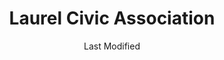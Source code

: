 ---
layout: location-page
date: Last Modified
description: "Local COVID-19 testing is available at Laurel Civic Association in Laurel, Florida, USA."
permalink: "locations/florida/laurel/laurel-civic-association/"
tags:
  - locations
  - florida
title: Laurel Civic Association
uniqueName: laurel-civic-association
state: Florida
stateAbbr: FL
hood: "Mid-County"
address: "509 Collins Road"
city: "Laurel"
zip: "34272"
zipsNearby: "33820 33920 34216 34265 34266 34269 33503 33744 33921 33922 33834 34201 34202 34203 34204 34205 34206 34207 34208 34209 34210 34211 34212 34280 34281 34282 34217 34218 33835 33508 33509 33510 33511 33924 33755 33756 33757 33758 33759 33760 33761 33762 33763 33764 33765 33766 33769 34215 33527 33530 34222 34223 34224 34295 33841 33901 33902 33903 33904 33905 33906 33907 33908 33909 33910 33911 33912 33913 33914 33915 33916 33917 33918 33919 33965 33966 33967 33990 33991 33993 33994 33931 33932 34267 33534 33847 33785 33786 33770 33771 33772 33773 33774 33775 33776 33777 33778 33779 34272 33973 33976 33547 34228 34260 33550 33860 34251 33863 34268 34274 34275 33865 34264 34229 34220 34221 34219 33945 33780 33781 33782 33946 33947 33927 33938 33948 33949 33950 33951 33952 33953 33954 33955 33980 33981 33982 33983 33568 33569 33578 33579 33570 33571 33572 33573 33575 34695 33956 33701 33702 33703 33704 33705 33706 33707 33708 33709 33710 33711 33712 33713 33714 33715 33716 33729 33730 33731 33732 33733 33734 33736 33737 33738 33740 33741 33742 33743 33747 33784 33957 34230 34231 34232 34233 34234 34235 34236 34237 34238 34239 34240 34241 34242 34243 34276 34277 34278 33583 33584 33586 33587 34270 33601 33602 33603 33604 33605 33606 33607 33608 33609 33610 33611 33612 33613 33614 33615 33616 33617 33618 33619 33620 33621 33622 33623 33624 33625 33626 33629 33630 33631 33633 33634 33635 33637 33646 33647 33650 33655 33660 33661 33662 33663 33664 33672 33673 33674 33675 33677 33679 33680 33681 33682 33684 33685 33686 33687 33688 33689 33694 34250 33594 33595 33596 34284 34285 34286 34287 34288 34289 34290 34291 34292 34293 33873 33598 33890 33651 33690 33900" 
mapUrl: "http://maps.apple.com/?q=Laurel+Civic+Association&address=509+Collins+Road,Laurel,Florida,34272"
locationType: Drive-thru
phone: "941-861-2883"
website: "undefined"
onlineBooking: undefined
closed: undefined
closedUpdate: April 22nd, 2020
notes: "By appointment only. Only for individuals with symptoms. Limited test kits available."
days: Thursdays
hours: 8AM-Noon
ctaMessage: Call 941-861-2883
ctaUrl: "tel:941-861-2883"
---